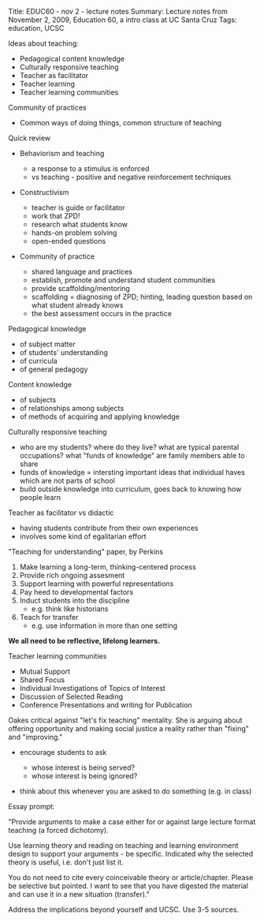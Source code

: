 Title: EDUC60 - nov 2 - lecture notes
Summary: Lecture notes from November 2, 2009, Education 60, a intro class at UC Santa Cruz
Tags: education, UCSC

Ideas about teaching:

* Pedagogical content knowledge
* Culturally responsive teaching
* Teacher as facilitator
* Teacher learning
* Teacher learning communities

Community of practices

* Common ways of doing things, common structure of teaching

Quick review

* Behaviorism and teaching
	* a response to a stimulus is enforced
	* vs teaching - positive and negative reinforcement techniques

* Constructivism
	* teacher is guide or facilitator
	* work that ZPD!
	* research what students know
	* hands-on problem solving
	* open-ended questions

* Community of practice
	* shared language and practices
	* establish, promote and understand student communities
	* provide scaffolding/mentoring
	* scaffolding = diagnosing of ZPD; hinting, leading question based on what student already knows
	* the best assessment occurs in the practice

Pedagogical knowledge

* of subject matter
* of students' understanding
* of curricula
* of general pedagogy

Content knowledge

* of subjects
* of relationships among subjects
* of methods of acquiring and applying knowledge

Culturally responsive teaching

* who are my students? where do they live? what are typical parental occupations? what "funds of knowledge" are family members able to share
* funds of knowledge = intersting important ideas that individual haves which are not parts of school
* build outside knowledge into curriculum, goes back to knowing how people learn

Teacher as facilitator vs didactic

* having students contribute from their own experiences
* involves some kind of egalitarian effort

"Teaching for understanding" paper, by Perkins

1. Make learning a long-term, thinking-centered process
1. Provide rich ongoing assesment
1. Support learning with powerful representations
1. Pay heed to developmental factors
1. Induct students into the discipline
	* e.g. think like historians
1. Teach for transfer
	* e.g. use information in more than one setting

__We all need to be reflective, lifelong learners.__

Teacher learning communities

* Mutual Support
* Shared Focus
* Individual Investigations of Topics of Interest
* Discussion of Selected Reading
* Conference Presentations and writing for Publication

Oakes critical against "let's fix teaching" mentality. She is arguing about offering opportunity and making social justice a reality rather than "fixing" and "improving."

* encourage students to ask
	* whose interest is being served?
	* whose interest is being ignored?

* think about this whenever you are asked to do something (e.g. in class)

Essay prompt:

"Provide arguments to make a case either for or against large lecture format teaching (a forced dichotomy).

Use learning theory and reading on teaching and learning environment design to support your arguments - be specific. Indicated why the selected theory is useful, i.e. don't just list it.

You do not need to cite every coinceivable theory or article/chapter. Please be selective but pointed. I want to see that you have digested the material and can use it in a new situation (transfer)."

Address the implications beyond yourself and UCSC. Use 3-5 sources.

